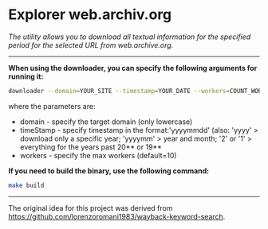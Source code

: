 # Explorer web.archiv.org
*The utility allows you to download all textual information for the specified period for the selected URL from web.archive.org.*

--------------------------

**When using the downloader, you can specify the following arguments for running it:**

```bash
downloader --domain=YOUR_SITE --timestamp=YOUR_DATE --workers=COUNT_WORKERS
```

where the parameters are:

* domain - specify the target domain (only lowercase)
* timeStamp - specify timestamp in the format:'yyyymmdd' (also: 'yyyy' > download only a specific year; 'yyyymm' > year and month; '2' or '1' > everything for the years past 20** or 19**
* workers - specify the max workers (default=10)

**If you need to build the binary, use the following command:**

```bash
make build
```

----

The original idea for this project was derived from https://github.com/lorenzoromani1983/wayback-keyword-search.
